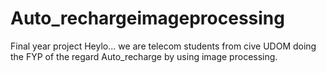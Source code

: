 # Auto_rechargeimageprocessing
Final year project
Heylo...
we are telecom students from cive UDOM doing the FYP of the regard Auto_recharge by using image processing.
